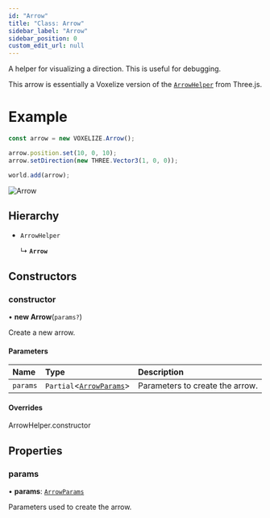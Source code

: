 ```yaml
---
id: "Arrow"
title: "Class: Arrow"
sidebar_label: "Arrow"
sidebar_position: 0
custom_edit_url: null
---
```


A helper for visualizing a direction. This is useful for debugging.

This arrow is essentially a Voxelize version of the [`ArrowHelper`](https://threejs.org/docs/#api/en/helpers/ArrowHelper) from Three.js.

# Example
```ts
const arrow = new VOXELIZE.Arrow();

arrow.position.set(10, 0, 10);
arrow.setDirection(new THREE.Vector3(1, 0, 0));

world.add(arrow);
```

![Arrow](/img/arrow.png)

## Hierarchy

- `ArrowHelper`

  ↳ **`Arrow`**

## Constructors

### constructor

• **new Arrow**(`params?`)

Create a new arrow.

#### Parameters

| Name | Type | Description |
| :------ | :------ | :------ |
| `params` | `Partial`<[`ArrowParams`](../modules.md#arrowparams-14)\> | Parameters to create the arrow. |

#### Overrides

ArrowHelper.constructor

## Properties

### params

• **params**: [`ArrowParams`](../modules.md#arrowparams-14)

Parameters used to create the arrow.
